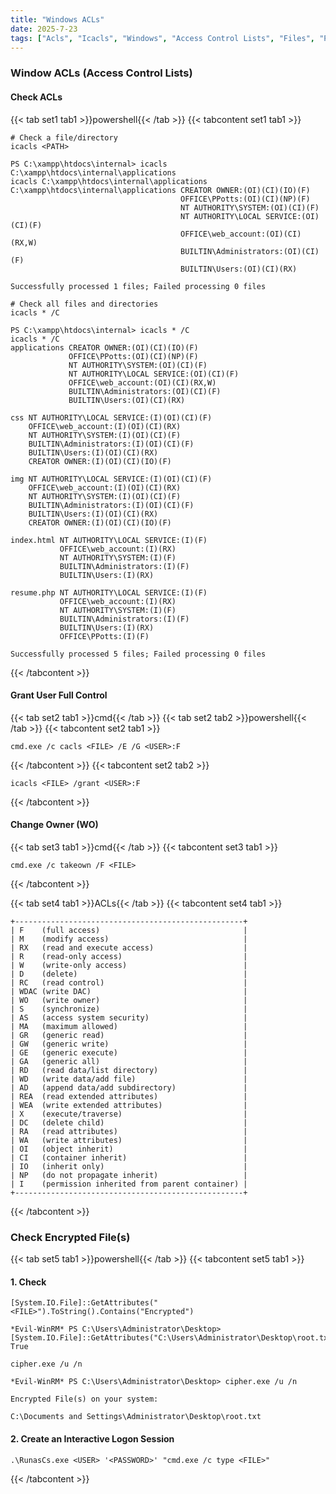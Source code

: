 ```yaml
---
title: "Windows ACLs"
date: 2025-7-23
tags: ["Acls", "Icacls", "Windows", "Access Control Lists", "Files", "Permissions", "Encrypted File", "RunasCs"]
---
```


### Window ACLs (Access Control Lists)

#### Check ACLs

{{< tab set1 tab1 >}}powershell{{< /tab >}}
{{< tabcontent set1 tab1 >}}

```console
# Check a file/directory
icacls <PATH>
```

```console {class="sample-code"}
PS C:\xampp\htdocs\internal> icacls C:\xampp\htdocs\internal\applications
icacls C:\xampp\htdocs\internal\applications
C:\xampp\htdocs\internal\applications CREATOR OWNER:(OI)(CI)(IO)(F)
                                      OFFICE\PPotts:(OI)(CI)(NP)(F)
                                      NT AUTHORITY\SYSTEM:(OI)(CI)(F)
                                      NT AUTHORITY\LOCAL SERVICE:(OI)(CI)(F)
                                      OFFICE\web_account:(OI)(CI)(RX,W)
                                      BUILTIN\Administrators:(OI)(CI)(F)
                                      BUILTIN\Users:(OI)(CI)(RX)

Successfully processed 1 files; Failed processing 0 files
```

```console
# Check all files and directories
icacls * /C
```

```console {class="sample-code"}
PS C:\xampp\htdocs\internal> icacls * /C
icacls * /C
applications CREATOR OWNER:(OI)(CI)(IO)(F)
             OFFICE\PPotts:(OI)(CI)(NP)(F)
             NT AUTHORITY\SYSTEM:(OI)(CI)(F)
             NT AUTHORITY\LOCAL SERVICE:(OI)(CI)(F)
             OFFICE\web_account:(OI)(CI)(RX,W)
             BUILTIN\Administrators:(OI)(CI)(F)
             BUILTIN\Users:(OI)(CI)(RX)

css NT AUTHORITY\LOCAL SERVICE:(I)(OI)(CI)(F)
    OFFICE\web_account:(I)(OI)(CI)(RX)
    NT AUTHORITY\SYSTEM:(I)(OI)(CI)(F)
    BUILTIN\Administrators:(I)(OI)(CI)(F)
    BUILTIN\Users:(I)(OI)(CI)(RX)
    CREATOR OWNER:(I)(OI)(CI)(IO)(F)

img NT AUTHORITY\LOCAL SERVICE:(I)(OI)(CI)(F)
    OFFICE\web_account:(I)(OI)(CI)(RX)
    NT AUTHORITY\SYSTEM:(I)(OI)(CI)(F)
    BUILTIN\Administrators:(I)(OI)(CI)(F)
    BUILTIN\Users:(I)(OI)(CI)(RX)
    CREATOR OWNER:(I)(OI)(CI)(IO)(F)

index.html NT AUTHORITY\LOCAL SERVICE:(I)(F)
           OFFICE\web_account:(I)(RX)
           NT AUTHORITY\SYSTEM:(I)(F)
           BUILTIN\Administrators:(I)(F)
           BUILTIN\Users:(I)(RX)

resume.php NT AUTHORITY\LOCAL SERVICE:(I)(F)
           OFFICE\web_account:(I)(RX)
           NT AUTHORITY\SYSTEM:(I)(F)
           BUILTIN\Administrators:(I)(F)
           BUILTIN\Users:(I)(RX)
           OFFICE\PPotts:(I)(F)

Successfully processed 5 files; Failed processing 0 files
```

{{< /tabcontent >}}

#### Grant User Full Control

{{< tab set2 tab1 >}}cmd{{< /tab >}}
{{< tab set2 tab2 >}}powershell{{< /tab >}}
{{< tabcontent set2 tab1 >}}

```console
cmd.exe /c cacls <FILE> /E /G <USER>:F
```

{{< /tabcontent >}}
{{< tabcontent set2 tab2 >}}

```console
icacls <FILE> /grant <USER>:F
```

{{< /tabcontent >}}

#### Change Owner (WO)

{{< tab set3 tab1 >}}cmd{{< /tab >}}
{{< tabcontent set3 tab1 >}}

```console
cmd.exe /c takeown /F <FILE>
```

{{< /tabcontent >}}
<br>

{{< tab set4 tab1 >}}ACLs{{< /tab >}}
{{< tabcontent set4 tab1 >}}

```console
+---------------------------------------------------+
| F    (full access)                                |
| M    (modify access)                              |
| RX   (read and execute access)                    |
| R    (read-only access)                           |
| W    (write-only access)                          |
| D    (delete)                                     |
| RC   (read control)                               |
| WDAC (write DAC)                                  |
| WO   (write owner)                                |
| S    (synchronize)                                |
| AS   (access system security)                     |
| MA   (maximum allowed)                            |
| GR   (generic read)                               |
| GW   (generic write)                              |
| GE   (generic execute)                            |
| GA   (generic all)                                |
| RD   (read data/list directory)                   |
| WD   (write data/add file)                        |
| AD   (append data/add subdirectory)               |
| REA  (read extended attributes)                   |
| WEA  (write extended attributes)                  |
| X    (execute/traverse)                           |
| DC   (delete child)                               |
| RA   (read attributes)                            |
| WA   (write attributes)                           |
| OI   (object inherit)                             |
| CI   (container inherit)                          |
| IO   (inherit only)                               |
| NP   (do not propagate inherit)                   |
| I    (permission inherited from parent container) |
+---------------------------------------------------+
```

{{< /tabcontent >}}

### Check Encrypted File(s)

{{< tab set5 tab1 >}}powershell{{< /tab >}}
{{< tabcontent set5 tab1 >}}

#### 1. Check

```console
[System.IO.File]::GetAttributes("<FILE>").ToString().Contains("Encrypted")
```

```console {class="sample-code"}
*Evil-WinRM* PS C:\Users\Administrator\Desktop> [System.IO.File]::GetAttributes("C:\Users\Administrator\Desktop\root.txt").ToString().Contains("Encrypted")
True
```

```console
cipher.exe /u /n
```

```console {class="sample-code"}
*Evil-WinRM* PS C:\Users\Administrator\Desktop> cipher.exe /u /n

Encrypted File(s) on your system:

C:\Documents and Settings\Administrator\Desktop\root.txt
```

#### 2. Create an Interactive Logon Session

```console
.\RunasCs.exe <USER> '<PASSWORD>' "cmd.exe /c type <FILE>"
```

{{< /tabcontent >}}